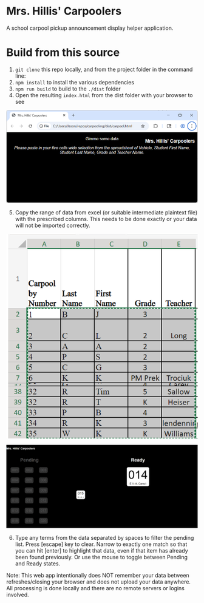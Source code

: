 
# Mrs. Hillis' Carpoolers

A school carpool pickup announcement display helper application.

# Build from this source

1. `git clone` this repo locally, and from the project folder in the command line:
2. `npm install` to install the various dependencies
3. `npm run build` to build to the `./dist` folder
4. Open the resulting `index.html` from the dist folder with your browser to see 

![Expected initial state of the application](./documentation-readme-images/initial-state.png)

5. Copy the range of data from excel (or suitable intermediate plaintext file) with the prescribed columns.  This needs to be done exactly or your data will not be imported correctly.

![Copying the specific range of cells from Excel](./documentation-readme-images/copy-range-from-excel.png)

![Expected interaction](./documentation-readme-images/imported.png)

6. Type any terms from the data separated by spaces to filter the pending list.  Press [escape] key to clear.  Narrow to exactly one match so that you can hit [enter] to highlight that data, even if that item has already been found previously.  Or use the mouse to toggle between Pending and Ready states.

Note: This web app intentionally does NOT remember your data between refreshes/closing your browser and does not upload your data anywhere.  All processing is done locally and there are no remote servers or logins involved.